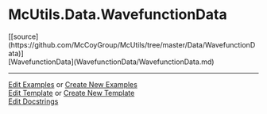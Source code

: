 # <a id="McUtils.Data.WavefunctionData">McUtils.Data.WavefunctionData</a> 
<div class="docs-source-link" markdown="1">
[[source](https://github.com/McCoyGroup/McUtils/tree/master/Data/WavefunctionData)]
</div>
    


<div class="container alert alert-secondary bg-light">
  <div class="row">
   <div class="col" markdown="1">
[WavefunctionData](WavefunctionData/WavefunctionData.md)   
</div>
   <div class="col" markdown="1">
   
</div>
   <div class="col" markdown="1">
   
</div>
</div>
</div>







___

[Edit Examples](https://github.com/McCoyGroup/McUtils/edit/master/ci/examples/McUtils/Data/WavefunctionData.md) or 
[Create New Examples](https://github.com/McCoyGroup/McUtils/new/master/?filename=ci/examples/McUtils/Data/WavefunctionData.md) <br/>
[Edit Template](https://github.com/McCoyGroup/McUtils/edit/master/ci/docs/McUtils/Data/WavefunctionData.md) or 
[Create New Template](https://github.com/McCoyGroup/McUtils/new/master/?filename=ci/docs/templates/McUtils/Data/WavefunctionData.md) <br/>
[Edit Docstrings](https://github.com/McCoyGroup/McUtils/edit/master/Data/WavefunctionData/__init__.py?message=Update%20Docs)